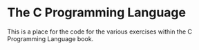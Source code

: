 # The C Programming Language
This is a place for the code for the various exercises within the C Programming Language book.
